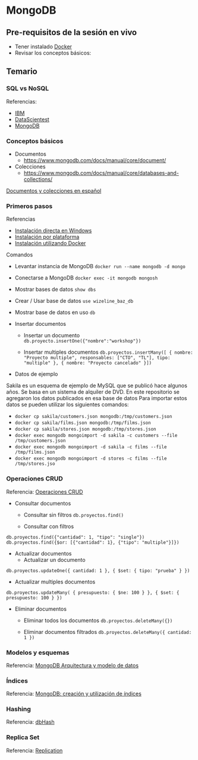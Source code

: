 # MongoDB

## Pre-requisitos de la sesión en vivo
- Tener instalado [Docker](https://www.docker.com/)
- Revisar los conceptos básicos:

## Temario

### SQL vs NoSQL
Referencias:
* [IBM](https://www.ibm.com/cloud/blog/sql-vs-nosql)
* [DataScientest](https://datascientest.com/es/sql-vs-nosql-diferencias-usos-ventajas-y-inconvenientes)
* [MongoDB](https://www.mongodb.com/nosql-explained/nosql-vs-sql)

### Conceptos básicos
* Documentos
   * <https://www.mongodb.com/docs/manual/core/document/>
* Colecciones
   * <https://www.mongodb.com/docs/manual/core/databases-and-collections/>

[Documentos y colecciones en español](http://www.cantabriatic.com/introduccion-a-mongodb)

### Primeros pasos
Referencias
* [Instalación directa en Windows](https://www.adictosaltrabajo.com/2011/01/10/mongodb/#:~:text=Instalando%20MongoDB,pues%20ya%20lo%20hemos%20instalado.)
* [Instalación por plataforma](https://www.mongodb.com/docs/manual/administration/install-community/)
* [Instalación utilizando Docker](https://www.jorgehernandezramirez.com/2017/03/26/primeros-pasos-en-mongodb-instalacion-en-docker-find-y-aggregation/)

Comandos
* Levantar instancia de MongoDB
``` docker run --name mongodb -d mongo ```
* Conectarse a MongoDB
``` docker exec -it mongodb mongosh ```
* Mostrar bases de datos
``` show dbs ```
* Crear / Usar base de datos
``` use wizeline_baz_db ```
* Mostrar base de datos en uso
``` db ```
* Insertar documentos
   * Insertar un documento
``` db.proyecto.insertOne({"nombre":"workshop"}) ```

   * Insertar multiples documentos
``` db.proyectos.insertMany([ { nombre: "Proyecto multiple", responsables: ["CTO", "TL"], tipo: "multiple" }, { nombre: "Proyecto cancelado" }]) ```

* Datos de ejemplo

Sakila es un esquema de ejemplo de MySQL que se publicó hace algunos años.  Se basa en un sistema de alquiler de DVD.
En este repositorio se agregaron los datos publicados en esa base de datos
Para importar estos datos se pueden utilizar los siguientes comandos:
   * ```docker cp sakila/customers.json mongodb:/tmp/customers.json```
   * ```docker cp sakila/films.json mongodb:/tmp/films.json```
   * ```docker cp sakila/stores.json mongodb:/tmp/stores.json```
   * ```docker exec mongodb mongoimport -d sakila -c customers --file /tmp/customers.json```
   * ```docker exec mongodb mongoimport -d sakila -c films --file /tmp/films.json```
   * ```docker exec mongodb mongoimport -d stores -c films --file /tmp/stores.jso```

### Operaciones CRUD
Referencia: [Operaciones CRUD](https://platzi.com/contributions/operaciones-crud-en-mongodb/)
* Consultar documentos
   * Consultar sin filtros
``` db.proyectos.find() ```

   * Consultar con filtros
``` 
db.proyectos.find({"cantidad": 1, "tipo": "single"})
db.proyectos.find({$or: [{"cantidad": 1}, {"tipo": "multiple"}]})
```

* Actualizar documentos
   * Actualizar un documento
```
db.proyectos.updateOne({ cantidad: 1 }, { $set: { tipo: "prueba" } })
```

   * Actualizar multiples documentos
```
db.proyectos.updateMany( { presupuesto: { $ne: 100 } }, { $set: { presupuesto: 100 } })
```

* Eliminar documentos
   * Eliminar todos los documentos
``` db.proyectos.deleteMany({}) ```

   * Eliminar documentos filtrados
``` db.proyectos.deleteMany({ cantidad: 1 }) ```

### Modelos y esquemas
Referencia: [MongoDB Arquitectura y modelo de datos](https://sitiobigdata.com/2017/12/27/mongodb-arquitectura-y-modelo-de-datos/#:~:text=Modelo%20de%20datos%20MongoDB)
### Índices
Referencia: [MongoDB: creación y utilización de índices](https://www.genbeta.com/desarrollo/mongodb-creacion-y-utilizacion-de-indices)
### Hashing
Referencia: [dbHash](https://www.mongodb.com/docs/manual/reference/command/dbHash/)
### Replica Set
Referencia: [Replication](https://www.mongodb.com/docs/manual/replication/)